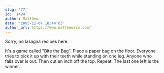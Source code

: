 ```yaml
---
slug: '77'
id: '1424'
author: Matthew
date: '2005-12-07 18:44:03'
author_url: https://www.matthewsim.com/
---
```

Sorry, no lasagna recipes here.

It's a game called "Bite the Bag".  Place a paper bag on the floor.  Everyone tries to pick it up with their teeth while standing on one leg.  Anyone who falls over is out.  Then cut an inch off the top.  Repeat.  The last one left is the winner.
